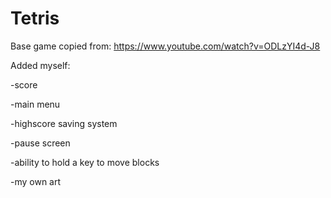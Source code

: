 # Tetris




Base game copied from: https://www.youtube.com/watch?v=ODLzYI4d-J8


Added myself:

-score

-main menu

-highscore saving system

-pause screen

-ability to hold a key to move blocks

-my own art

